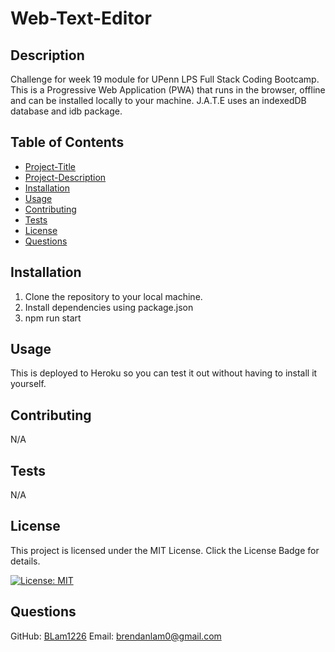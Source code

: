 # Web-Text-Editor

## Description 
Challenge for week 19 module for UPenn LPS Full Stack Coding Bootcamp. This is a Progressive Web Application (PWA) that runs in the browser, offline and can be installed locally to your machine. J.A.T.E uses an indexedDB database and idb package. 

## Table of Contents
* [Project-Title](#project-title)
* [Project-Description](#project-description)
* [Installation](#installation)
* [Usage](#usage)
* [Contributing](#contributing)
* [Tests](#tests)
* [License](#license)
* [Questions](#questions)

## Installation
1. Clone the repository to your local machine.
2. Install dependencies using package.json
3. npm run start

## Usage
This is deployed to Heroku so you can test it out without having to install it yourself.

## Contributing
N/A

## Tests
N/A

## License
This project is licensed under the MIT License. Click the License Badge for details.

[![License: MIT](https://img.shields.io/badge/License-MIT-blue.svg)](https://opensource.org/licenses/MIT)

## Questions
  GitHub: [BLam1226](https://github.com/BLam1226)
  Email: brendanlam0@gmail.com